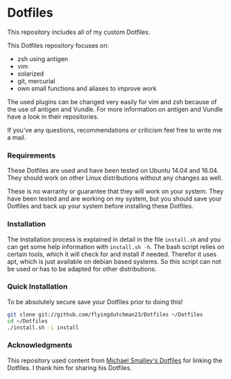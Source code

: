 Dotfiles
========
This repository includes all of my custom Dotfiles.

This Dotfiles repository focuses on:
* zsh using antigen
* vim
* solarized
* git, mercurial
* own small functions and aliases to improve work

The used plugins can be changed very easily for vim and zsh because of the use
of antigen and Vundle.
For more information on antigen and Vundle have a look in their repositories.

If you've any questions, recommendations or criticism feel free to write me a mail.

### Requirements

These Dotfiles are used and have been tested on Ubuntu 14.04 and 16.04.
They should work on other Linux distributions without any changes as well.

These is no warranty or guarantee that they will work on your system.
They have been tested and are working on my system, but you should save your
Dotfiles and back up your system before installing these Dotfiles.

### Installation

The installation process is explained in detail in the file `install.sh` and you
can get some help information with `install.sh -h`.
The bash script relies on certain tools, which it will check for and install if
needed.
Therefor it uses apt, which is just available on debian based systems.
So this script can not be used or has to be adapted for other distributions.

### Quick Installation

To be absolutely secure save your Dotfiles prior to doing this!

``` bash
git clone git://github.com/flyingdutchman23/Dotfiles ~/Dotfiles
cd ~/Dotfiles
./install.sh -i install
```

### Acknowledgments

This repository used content from
[Michael Smalley's Dotfiles](github.com/michaeljsmalley/Dotfiles)
for linking the Dotfiles.
I thank him for sharing his Dotfiles.

